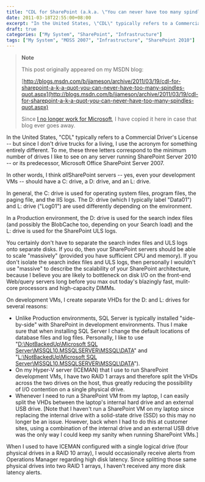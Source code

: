 ```yaml
---
title: "CDL for SharePoint (a.k.a. \"You can never have too many spindles\")"
date: 2011-03-18T22:55:00+08:00
excerpt: "In the United States, \"CDL\" typically refers to a Commercial Driver's License -- but since I don't drive trucks for a living, I use the acronym for something entirely different. To me, these three letters correspond to the minimum number of drives I like..."
draft: true
categories: ["My System", "SharePoint", "Infrastructure"]
tags: ["My System", "MOSS 2007", "Infrastructure", "SharePoint 2010"]
---
```


> **Note**
> 
> This post originally appeared on my MSDN blog:  
>   
> 
> [http://blogs.msdn.com/b/jjameson/archive/2011/03/19/cdl-for-sharepoint-a-k-a-quot-you-can-never-have-too-many-spindles-quot.aspx](http://blogs.msdn.com/b/jjameson/archive/2011/03/19/cdl-for-sharepoint-a-k-a-quot-you-can-never-have-too-many-spindles-quot.aspx)
> 
> Since [I no longer work for Microsoft](/blog/jjameson/archive/2011/09/02/last-day-with-microsoft.aspx), I have copied it here in case that blog ever goes away.


In the United States, "CDL" typically refers to a Commercial Driver's License -- but since I don't drive trucks for a living, I use the acronym for something entirely different. To me, these three letters correspond to the minimum number of drives I like to see on any server running SharePoint Server 2010 -- or its predecessor, Microsoft Office SharePoint Server 2007.

In other words, I think *all*SharePoint servers -- yes, even your development VMs -- should have a C: drive, a D: drive, and an L: drive.

In general, the C: drive is used for operating system files, program files, the paging file, and the IIS logs. The D: drive (which I typically label "Data01") and L: drive ("Log01") are used differently depending on the environment.

In a Production environment, the D: drive is used for the search index files (and possibly the BlobCache too, depending on your Search load) and the L: drive is used for the SharePoint ULS logs.

You certainly don't have to separate the search index files and ULS logs onto separate disks. If you do, then your SharePoint servers should be able to scale "massively" (provided you have sufficient CPU and memory). If you don't isolate the search index files and ULS logs, then personally I wouldn't use "massive" to describe the scalability of your SharePoint architecture, because I believe you are likely to bottleneck on disk I/O on the front-end Web/query servers long before you max out today's blazingly fast, mulit-core processors and high-capacity DIMMs.

On development VMs, I create separate VHDs for the D: and L: drives for several reasons:

- Unlike Production environments, SQL Server is typically installed "side-by-side" with SharePoint in development environments. Thus I make sure that when installing SQL Server I change the default locations of database files and log files. Personally, I like to use "[D:\NotBackedUp\Microsoft SQL Server\MSSQL10.MSSQLSERVER\MSSQL\DATA](file:///D:/NotBackedUp/Microsoft%20SQL%20Server/MSSQL10.MSSQLSERVER/MSSQL/DATA)" and "[L:\NotBackedUp\Microsoft SQL Server\MSSQL10.MSSQLSERVER\MSSQL\DATA](file:///L:/NotBackedUp/Microsoft%20SQL%20Server/MSSQL10.MSSQLSERVER/MSSQL/DATA)").
- On my Hyper-V server (ICEMAN) that I use to run SharePoint development VMs, I have two RAID 1 arrays and therefore split the VHDs across the two drives on the host, thus greatly reducing the possibility of I/O contention on a single  physical drive.
- Whenever I need to run a SharePoint VM from my laptop, I can easily split the VHDs between the laptop's internal hard drive and an external USB drive. [Note that I haven't run a SharePoint VM on my laptop since replacing the internal drive with a solid-state drive (SSD) so this may no longer be an issue. However, back when I had to do this at customer sites, using a combination of the internal drive and an external USB drive was the only way I could keep my sanity when running SharePoint VMs.]


When I used to have ICEMAN configured with a single logical drive (four physical drives in a RAID 10 array), I would occasionally receive alerts from Operations Manager regarding high disk latency. Since splitting those same physical drives into two RAID 1 arrays, I haven't received any more disk latency alerts.

